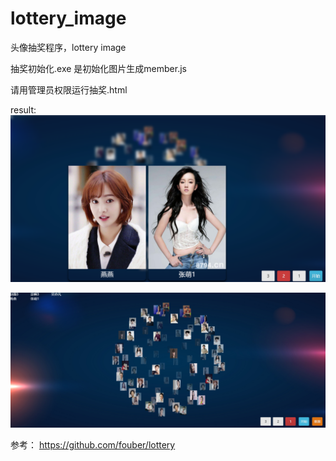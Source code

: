 # lottery_image
头像抽奖程序，lottery  image

抽奖初始化.exe  是初始化图片生成member.js

请用管理员权限运行抽奖.html

result:
![](https://github.com/cxzzx007/lottery_image/blob/master/result1.png)

![](https://github.com/cxzzx007/lottery_image/blob/master/result2.png)

参考：
https://github.com/fouber/lottery
